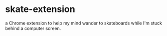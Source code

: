 # skate-extension
a Chrome extension to help my mind wander to skateboards while I'm stuck behind a computer screen.
